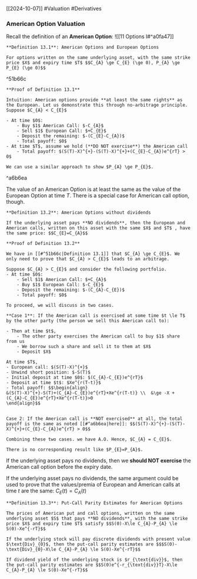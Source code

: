 [[2024-10-07]] #Valuation #Derivatives 

### American Option Valuation
Recall the definition of an **American Option**: ![[11 Options I#^a0fa47]]

```ad-important
**Definition 13.1**: American Options and European Options

For options written on the same underlying asset, with the same strike price $X$ and expiry time $T$ $$C_{A} \ge C_{E} (\ge 0), P_{A} \ge P_{E} (\ge 0)$$
```

^51b66c

```ad-note
**Proof of Definition 13.1**

Intuition: American options provide **at least the same rights** as the European. Let us demonstrate this through no-arbitrage principle. Suppose $C_{A} < C_{E}$

- At time $0$:
	- Buy $1$ American Call: $-C_{A}$
	- Sell $1$ European Call: $+C_{E}$
	- Deposit the remaining: $-(C_{E}-C_{A})$
	- Total payoff: $0$
- At time $T$, assume we hold (**DO NOT exercise**) the American call
	- Total payoff: $(S(T)-X)^{+}-(S(T)-X)^{+}+(C_{E}-C_{A})e^{rT} > 0$

We can use a similar approach to show $P_{A} \ge P_{E}$.
```

^a6b6ea

The value of an American Option is at least the same as the value of the European Option at time $T$. There is a special case for American call option, though.

```ad-important
**Definition 13.2**: American Options without dividends

If the underlying asset pays **NO dividends**, then the European and American calls, written on this asset with the same $X$ and $T$ , have the same price: $$C_{E}=C_{A}$$
```

```ad-note
**Proof of Definition 13.2**

We have in [[#^51b66c|Definition 13.1]] that $C_{A} \ge C_{E}$. We only need to prove that $C_{A} > C_{E}$ leads to an arbitrage. 

Suppose $C_{A} > C_{E}$ and consider the following portfolio. 
- At time $0$:
	- Sell $1$ American Call: $+C_{A}$
	- Buy $1$ European Call: $-C_{E}$
	- Deposit the remaining: $-(C_{A}-C_{E})$
	- Total payoff: $0$

To proceed, we will discuss in two cases.

**Case 1**: If the American call is exercised at some time $t \le T$ by the other party (the person we sell this American call to):

- Then at time $t$,
	- The other party exercises the American call to buy $1$ share from us
	- We borrow such a share and sell it to them at $X$
	- Deposit $X$

At time $T$,
- European call: $(S(T)-X)^{+}$
- Unwind short position: $-S(T)$
- Initial deposit at time $0$: $(C_{A}-C_{E})e^{rT}$
- Deposit at time $t$: $Xe^{r(T-t)}$
- Total payoff: $$\begin{align}
&(S(T)-X)^{+}-S(T)+(C_{A}-C_{E})e^{rT}+Xe^{r(T-t)} \\  &\ge -X +(C_{A}-C_{E})e^{rT}+Xe^{r(T-t)}>0
\end{align}$$


Case 2: If the American call is **NOT exercised** at all, the total payoff is the same as noted [[#^a6b6ea|here]]: $$(S(T)-X)^{+}-(S(T)-X)^{+}+(C_{E}-C_{A})e^{rT} > 0$$

Combining these two cases. we have A.O. Hence, $C_{A} = C_{E}$.
```

```ad-note
There is no corresponding result like $P_{E}=P_{A}$.
```

If the underlying asset pays no dividends, then we **should NOT exercise** the American call option before the expiry date.

If the underlying asset pays no dividends, the same argument could be used to prove that the values/premia of European and American calls at time $t$ are the same: $C_{E}(t)=C_{A}(t)$

```ad-important
**Definition 13.3**: Put-Call Parity Estimates for American Options

The prices of American put and call options, written on the same underlying asset $S$ that pays **NO dividends**, with the same strike price $X$ and expiry time $T$ satisfy $$S(0)-X\le C_{A}-P_{A} \le S(0)-Xe^{-rT}$$

If the underlying stock will pay discrete dividends with present value $\text{Div}_{0}$, then the put-call parity estimates are $$$S(0)-\text{Div}_{0}-X\le C_{A}-P_{A} \le S(0)-Xe^{-rT}$$

If dividend yield of the underlying stock is $r_{\text{div}}$, then the put-call parity estimates are $$S(0)e^{-r_{\text{div}}T}-X\le C_{A}-P_{A} \le S(0)-Xe^{-rT}$$
```
